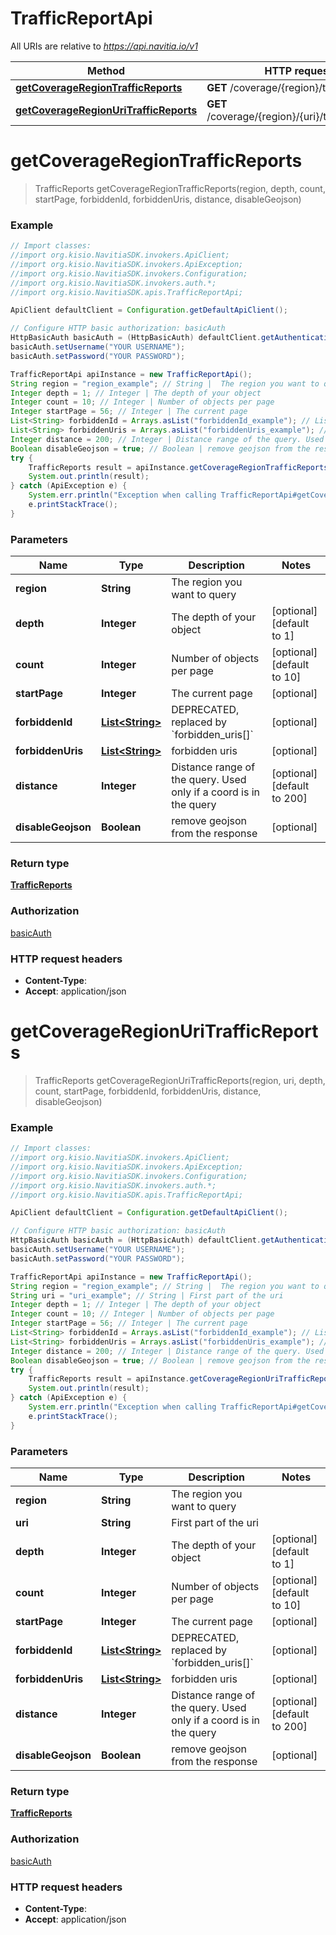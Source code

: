 # TrafficReportApi

All URIs are relative to *https://api.navitia.io/v1*

Method | HTTP request | Description
------------- | ------------- | -------------
[**getCoverageRegionTrafficReports**](TrafficReportApi.md#getCoverageRegionTrafficReports) | **GET** /coverage/{region}/traffic_reports | 
[**getCoverageRegionUriTrafficReports**](TrafficReportApi.md#getCoverageRegionUriTrafficReports) | **GET** /coverage/{region}/{uri}/traffic_reports | 


<a name="getCoverageRegionTrafficReports"></a>
# **getCoverageRegionTrafficReports**
> TrafficReports getCoverageRegionTrafficReports(region, depth, count, startPage, forbiddenId, forbiddenUris, distance, disableGeojson)



### Example
```java
// Import classes:
//import org.kisio.NavitiaSDK.invokers.ApiClient;
//import org.kisio.NavitiaSDK.invokers.ApiException;
//import org.kisio.NavitiaSDK.invokers.Configuration;
//import org.kisio.NavitiaSDK.invokers.auth.*;
//import org.kisio.NavitiaSDK.apis.TrafficReportApi;

ApiClient defaultClient = Configuration.getDefaultApiClient();

// Configure HTTP basic authorization: basicAuth
HttpBasicAuth basicAuth = (HttpBasicAuth) defaultClient.getAuthentication("basicAuth");
basicAuth.setUsername("YOUR USERNAME");
basicAuth.setPassword("YOUR PASSWORD");

TrafficReportApi apiInstance = new TrafficReportApi();
String region = "region_example"; // String |  The region you want to query
Integer depth = 1; // Integer | The depth of your object
Integer count = 10; // Integer | Number of objects per page
Integer startPage = 56; // Integer | The current page
List<String> forbiddenId = Arrays.asList("forbiddenId_example"); // List<String> | DEPRECATED, replaced by `forbidden_uris[]`
List<String> forbiddenUris = Arrays.asList("forbiddenUris_example"); // List<String> | forbidden uris
Integer distance = 200; // Integer | Distance range of the query. Used only if a coord is in the query
Boolean disableGeojson = true; // Boolean | remove geojson from the response
try {
    TrafficReports result = apiInstance.getCoverageRegionTrafficReports(region, depth, count, startPage, forbiddenId, forbiddenUris, distance, disableGeojson);
    System.out.println(result);
} catch (ApiException e) {
    System.err.println("Exception when calling TrafficReportApi#getCoverageRegionTrafficReports");
    e.printStackTrace();
}
```

### Parameters

Name | Type | Description  | Notes
------------- | ------------- | ------------- | -------------
 **region** | **String**|  The region you want to query |
 **depth** | **Integer**| The depth of your object | [optional] [default to 1]
 **count** | **Integer**| Number of objects per page | [optional] [default to 10]
 **startPage** | **Integer**| The current page | [optional]
 **forbiddenId** | [**List&lt;String&gt;**](String.md)| DEPRECATED, replaced by &#x60;forbidden_uris[]&#x60; | [optional]
 **forbiddenUris** | [**List&lt;String&gt;**](String.md)| forbidden uris | [optional]
 **distance** | **Integer**| Distance range of the query. Used only if a coord is in the query | [optional] [default to 200]
 **disableGeojson** | **Boolean**| remove geojson from the response | [optional]

### Return type

[**TrafficReports**](TrafficReports.md)

### Authorization

[basicAuth](../README.md#basicAuth)

### HTTP request headers

 - **Content-Type**: 
 - **Accept**: application/json

<a name="getCoverageRegionUriTrafficReports"></a>
# **getCoverageRegionUriTrafficReports**
> TrafficReports getCoverageRegionUriTrafficReports(region, uri, depth, count, startPage, forbiddenId, forbiddenUris, distance, disableGeojson)



### Example
```java
// Import classes:
//import org.kisio.NavitiaSDK.invokers.ApiClient;
//import org.kisio.NavitiaSDK.invokers.ApiException;
//import org.kisio.NavitiaSDK.invokers.Configuration;
//import org.kisio.NavitiaSDK.invokers.auth.*;
//import org.kisio.NavitiaSDK.apis.TrafficReportApi;

ApiClient defaultClient = Configuration.getDefaultApiClient();

// Configure HTTP basic authorization: basicAuth
HttpBasicAuth basicAuth = (HttpBasicAuth) defaultClient.getAuthentication("basicAuth");
basicAuth.setUsername("YOUR USERNAME");
basicAuth.setPassword("YOUR PASSWORD");

TrafficReportApi apiInstance = new TrafficReportApi();
String region = "region_example"; // String |  The region you want to query
String uri = "uri_example"; // String | First part of the uri
Integer depth = 1; // Integer | The depth of your object
Integer count = 10; // Integer | Number of objects per page
Integer startPage = 56; // Integer | The current page
List<String> forbiddenId = Arrays.asList("forbiddenId_example"); // List<String> | DEPRECATED, replaced by `forbidden_uris[]`
List<String> forbiddenUris = Arrays.asList("forbiddenUris_example"); // List<String> | forbidden uris
Integer distance = 200; // Integer | Distance range of the query. Used only if a coord is in the query
Boolean disableGeojson = true; // Boolean | remove geojson from the response
try {
    TrafficReports result = apiInstance.getCoverageRegionUriTrafficReports(region, uri, depth, count, startPage, forbiddenId, forbiddenUris, distance, disableGeojson);
    System.out.println(result);
} catch (ApiException e) {
    System.err.println("Exception when calling TrafficReportApi#getCoverageRegionUriTrafficReports");
    e.printStackTrace();
}
```

### Parameters

Name | Type | Description  | Notes
------------- | ------------- | ------------- | -------------
 **region** | **String**|  The region you want to query |
 **uri** | **String**| First part of the uri |
 **depth** | **Integer**| The depth of your object | [optional] [default to 1]
 **count** | **Integer**| Number of objects per page | [optional] [default to 10]
 **startPage** | **Integer**| The current page | [optional]
 **forbiddenId** | [**List&lt;String&gt;**](String.md)| DEPRECATED, replaced by &#x60;forbidden_uris[]&#x60; | [optional]
 **forbiddenUris** | [**List&lt;String&gt;**](String.md)| forbidden uris | [optional]
 **distance** | **Integer**| Distance range of the query. Used only if a coord is in the query | [optional] [default to 200]
 **disableGeojson** | **Boolean**| remove geojson from the response | [optional]

### Return type

[**TrafficReports**](TrafficReports.md)

### Authorization

[basicAuth](../README.md#basicAuth)

### HTTP request headers

 - **Content-Type**: 
 - **Accept**: application/json

